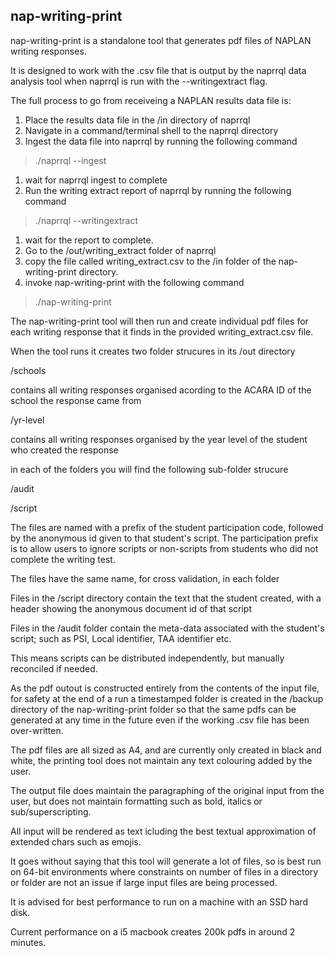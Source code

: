 ## nap-writing-print

nap-writing-print is a standalone tool that generates pdf files of NAPLAN writing responses.

It is designed to work with the .csv file that is output by the naprrql data analysis tool when naprrql is run with the 
--writingextract flag.

The full process to go from receiveing a NAPLAN results data file is:

1. Place the results data file in the /in directory of naprrql
1. Navigate in a command/terminal shell to the naprrql directory
1. Ingest the data file into naprrql by running the following command
> ./naprrql --ingest
1. wait for naprrql ingest to complete
1. Run the writing extract report of naprrql by running the following command
> ./naprrql --writingextract
1. wait for the report to complete.
1. Go to the /out/writing_extract folder of naprrql
1. copy the file called writing_extract.csv to the /in folder of the nap-writing-print directory.
1. invoke nap-writing-print with the following command
> ./nap-writing-print

The nap-writing-print tool will then run and create individual pdf files for each writing response that it finds 
in the provided writing_extract.csv file.

When the tool runs it creates two folder strucures in its /out directory

/schools

contains all writing responses organised acording to the ACARA ID of the school the response came from

/yr-level

contains all writing responses organised by the year level of the student who created the response

in each of the folders you will find the following sub-folder strucure

/audit

/script

The files are named with a prefix of the student participation code, followed by the anonymous id given 
to that student's script. The participation prefix is to allow users to ignore
scripts or non-scripts from students who did not complete the writing test.

The files have the same name, for cross validation, in each folder

Files in the /script directory contain
the text that the student created, with a header showing the anonymous document id of that script

Files in the /audit folder contain
the meta-data associated with the student's script; such as PSI, Local identifier, TAA identifier etc.

This means scripts can be distributed independently, but manually reconciled if needed.

As the pdf outout is constructed entirely from the contents of the input file, for safety at the end of a run a timestamped 
folder is created in the /backup directory of the nap-writing-print folder so that the same pdfs can be 
generated at any time in the future even if the working .csv file has been over-written.

The pdf files are all sized as A4, and are currently only created in black and white, the printing tool
does not maintain any text colouring added by the user.

The output file does maintain the paragraphing of the original input from the user, but does not maintain formatting 
such as bold, italics or sub/superscripting.

All input will be rendered as text icluding the best textual approximation of extended chars such as emojis.

It goes without saying that this tool will generate a lot of files, so is best run on 64-bit environments where constraints
on number of files in a directory or folder are not an issue if large input files are being processed.

It is advised for best performance to run on a machine with an  SSD hard disk.

Current performance on a i5 macbook creates 200k pdfs in around 2 minutes.









